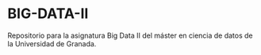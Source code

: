 # BIG-DATA-II
Repositorio para la asignatura Big Data II del máster en ciencia de datos de la Universidad de Granada.
